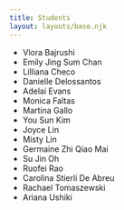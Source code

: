 ```yaml
---
title: Students
layout: layouts/base.njk
---
```


- Vlora Bajrushi
- Emily Jing Sum Chan
- Lilliana Checo
- Danielle Delossantos
- Adelai Evans
- Monica Faltas
- Martina Gallo
- You Sun Kim
- Joyce Lin
- Misty Lin
- Germaine Zhi Qiao Mai
- Su Jin Oh
- Ruofei Rao
- Carolina Stierli De Abreu
- Rachael Tomaszewski
- Ariana Ushiki